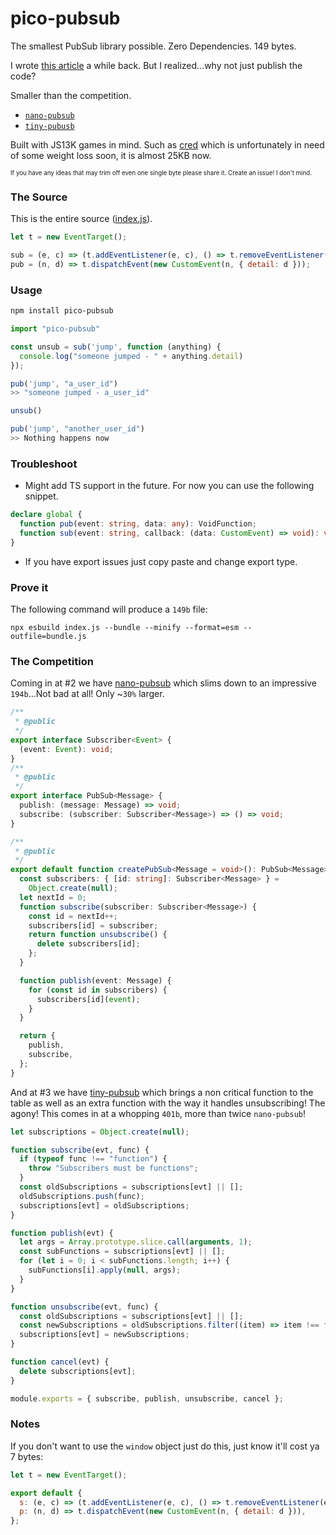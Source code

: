 # pico-pubsub

The smallest PubSub library possible. Zero Dependencies. 149 bytes.

I wrote [this article](https://hassanshaikley.medium.com/pubsub-in-half-a-kilobyte-b6cf6a66d674) a while back. But I realized...why not just publish the code?

Smaller than the competition.

- [`nano-pubsub`](https://github.com/bjoerge/nano-pubsub)
- [`tiny-pubusb`](https://github.com/LukeWood/tiny-pubsub)

Built with JS13K games in mind. Such as [cred](https://cred.fly.dev/html/index.html) which is unfortunately in need of some weight loss soon, it is almost 25KB now.

<sup><sub>If you have any ideas that may trim off even one single byte please share it. Create an issue! I don't mind.</sup></sub>

### The Source

This is the entire source ([index.js](https://github.com/hassanshaikley/pico-pubsub/blob/master/index.js)).

```javascript
let t = new EventTarget();

sub = (e, c) => (t.addEventListener(e, c), () => t.removeEventListener(e, c));
pub = (n, d) => t.dispatchEvent(new CustomEvent(n, { detail: d }));
```

### Usage

```bash
npm install pico-pubsub
```

```javascript
import "pico-pubsub"

const unsub = sub('jump', function (anything) {
  console.log("someone jumped - " + anything.detail)
});

pub('jump', "a_user_id")
>> "someone jumped - a_user_id"

unsub()

pub('jump', "another_user_id")
>> Nothing happens now
```

### Troubleshoot

- Might add TS support in the future. For now you can use the following snippet.

```typescript
declare global {
  function pub(event: string, data: any): VoidFunction;
  function sub(event: string, callback: (data: CustomEvent) => void): void;
}
```

- If you have export issues just copy paste and change export type.

### Prove it

The following command will produce a `149b` file:

`npx esbuild index.js --bundle --minify --format=esm --outfile=bundle.js`

### The Competition

Coming in at #2 we have [nano-pubsub](https://github.com/bjoerge/nano-pubsub/blob/main/src/index.ts) which slims down to an impressive `194b`...Not bad at all! Only ~`30%` larger.

```typescript
/**
 * @public
 */
export interface Subscriber<Event> {
  (event: Event): void;
}
/**
 * @public
 */
export interface PubSub<Message> {
  publish: (message: Message) => void;
  subscribe: (subscriber: Subscriber<Message>) => () => void;
}

/**
 * @public
 */
export default function createPubSub<Message = void>(): PubSub<Message> {
  const subscribers: { [id: string]: Subscriber<Message> } =
    Object.create(null);
  let nextId = 0;
  function subscribe(subscriber: Subscriber<Message>) {
    const id = nextId++;
    subscribers[id] = subscriber;
    return function unsubscribe() {
      delete subscribers[id];
    };
  }

  function publish(event: Message) {
    for (const id in subscribers) {
      subscribers[id](event);
    }
  }

  return {
    publish,
    subscribe,
  };
}
```

And at #3 we have [tiny-pubsub](https://github.com/LukeWood/tiny-pubsub/blob/master/pubsub.js) which brings a non critical function to the table as well as an extra function with the way it handles unsubscribing! The agony! This comes in at a whopping `401b`, more than twice `nano-pubsub`!

```javascript
let subscriptions = Object.create(null);

function subscribe(evt, func) {
  if (typeof func !== "function") {
    throw "Subscribers must be functions";
  }
  const oldSubscriptions = subscriptions[evt] || [];
  oldSubscriptions.push(func);
  subscriptions[evt] = oldSubscriptions;
}

function publish(evt) {
  let args = Array.prototype.slice.call(arguments, 1);
  const subFunctions = subscriptions[evt] || [];
  for (let i = 0; i < subFunctions.length; i++) {
    subFunctions[i].apply(null, args);
  }
}

function unsubscribe(evt, func) {
  const oldSubscriptions = subscriptions[evt] || [];
  const newSubscriptions = oldSubscriptions.filter((item) => item !== func);
  subscriptions[evt] = newSubscriptions;
}

function cancel(evt) {
  delete subscriptions[evt];
}

module.exports = { subscribe, publish, unsubscribe, cancel };
```

### Notes

If you don't want to use the `window` object just do this, just know it'll cost ya 7 bytes:

```javascript
let t = new EventTarget();

export default {
  s: (e, c) => (t.addEventListener(e, c), () => t.removeEventListener(e, c)),
  p: (n, d) => t.dispatchEvent(new CustomEvent(n, { detail: d })),
};
```
